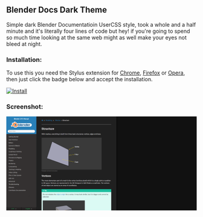 ## Blender Docs Dark Theme
Simple dark Blender Documentatioin UserCSS style, took a whole and a half minute and it's literally four lines of code but hey! if you're going to spend so much time looking at the same web might as well make your eyes not bleed at night.

### Installation:
To use this you need the Stylus extension for [Chrome](https://chrome.google.com/webstore/detail/stylus/clngdbkpkpeebahjckkjfobafhncgmne), [Firefox](https://addons.mozilla.org/en-US/android/addon/styl-us/) or [Opera](https://addons.opera.com/es/extensions/details/stylus/), then just click the badge below and accept the installation.

[![Install](https://img.shields.io/badge/Install%20directly%20with-Stylus-00adad.svg)](https://raw.githubusercontent.com/ikorobus/blender-docs-dark-theme/main/bddt.user.css)

### Screenshot:
<img align="center" src="https://raw.githubusercontent.com/ikorobus/blender-docs-dark-theme/main/sample01.png"></img>
